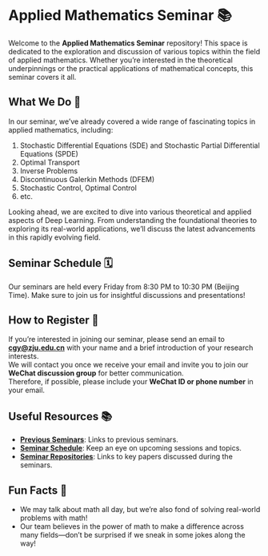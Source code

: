 # Applied Mathematics Seminar 📚

Welcome to the **Applied Mathematics Seminar** repository! This space is dedicated to the exploration and discussion of various topics within the field of applied mathematics. 
Whether you’re interested in the theoretical underpinnings or the practical applications of mathematical concepts, this seminar covers it all.

## What We Do 🧮

In our seminar, we’ve already covered a wide range of fascinating topics in applied mathematics, including:

1. Stochastic Differential Equations (SDE) and Stochastic Partial Differential Equations (SPDE)
2. Optimal Transport
3. Inverse Problems
4. Discontinuous Galerkin Methods (DFEM)
5. Stochastic Control, Optimal Control
6. etc.
   
Looking ahead, we are excited to dive into various theoretical and applied aspects of Deep Learning. 
From understanding the foundational theories to exploring its real-world applications, we’ll discuss the latest advancements in this rapidly evolving field.

## Seminar Schedule 🗓️
Our seminars are held every Friday from 8:30 PM to 10:30 PM (Beijing Time). Make sure to join us for insightful discussions and presentations!

## How to Register 📝
If you’re interested in joining our seminar, please send an email to **cgy@zju.edu.cn** with your name and a brief introduction of your research interests.  
We will contact you once we receive your email and invite you to join our **WeChat discussion group** for better communication.  
Therefore, if possible, please include your **WeChat ID or phone number** in your email.



## Useful Resources 📚
- **[Previous Seminars](https://github.com/Applied-Math-Seminar/Applied-Math-Seminar)**: Links to previous seminars.
- **[Seminar Schedule](https://github.com/Applied-Math-Seminar/Applied-Math-Seminar)**: Keep an eye on upcoming sessions and topics.
- **[Seminar Repositories](https://github.com/Applied-Math-Seminar/Applied-Math-Seminar)**: Links to key papers discussed during the seminars.

## Fun Facts 🎉

- We may talk about math all day, but we’re also fond of solving real-world problems with math!
- Our team believes in the power of math to make a difference across many fields—don’t be surprised if we sneak in some jokes along the way!

